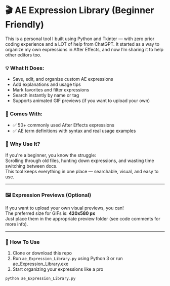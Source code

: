 # 🎬 AE Expression Library (Beginner Friendly)

This is a personal tool I built using Python and Tkinter — with zero prior coding experience and a LOT of help from ChatGPT. It started as a way to organize my own expressions in After Effects, and now I’m sharing it to help other editors too.

### 💡 What It Does:
- Save, edit, and organize custom AE expressions
- Add explanations and usage tips
- Mark favorites and filter expressions
- Search instantly by name or tag
- Supports animated GIF previews (if you want to upload your own)

### 📁 Comes With:
- ✅ 50+ commonly used After Effects expressions
- ✅ AE term definitions with syntax and real usage examples

### 🧠 Why Use It?
If you're a beginner, you know the struggle:  
Scrolling through old files, hunting down expressions, and wasting time switching between docs.  
This tool keeps everything in one place — searchable, visual, and easy to use.

---

### 🖼️ Expression Previews (Optional)
If you want to upload your own visual previews, you can!  
The preferred size for GIFs is: **420x580 px**  
Just place them in the appropriate preview folder (see code comments for more info).

---

### 🚀 How To Use
1. Clone or download this repo
2. Run `ae_Expression_Library.py` using Python 3 or run ae_Expression_Library.exe
3. Start organizing your expressions like a pro

```bash
python ae_Expression_Library.py
